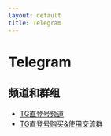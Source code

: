 ```yaml
---
layout: default
title: Telegram
---
```


# Telegram

## 频道和群组

* [TG直登号频道](https://t.me/tg_zdh)
* [TG直登号购买&使用交流群](https://t.me/tg_zdh_group)